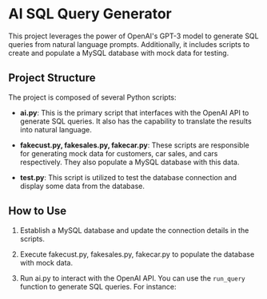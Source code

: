 # AI SQL Query Generator

This project leverages the power of OpenAI's GPT-3 model to generate SQL queries from natural language prompts. Additionally, it includes scripts to create and populate a MySQL database with mock data for testing.

## Project Structure

The project is composed of several Python scripts:

- **ai.py**: This is the primary script that interfaces with the OpenAI API to generate SQL queries. It also has the capability to translate the results into natural language.

- **fakecust.py, fakesales.py, fakecar.py**: These scripts are responsible for generating mock data for customers, car sales, and cars respectively. They also populate a MySQL database with this data.

- **test.py**: This script is utilized to test the database connection and display some data from the database.

## How to Use

1. Establish a MySQL database and update the connection details in the scripts.

2. Execute fakecust.py, fakesales.py, fakecar.py to populate the database with mock data.

3. Run ai.py to interact with the OpenAI API. You can use the `run_query` function to generate SQL queries. For instance:
